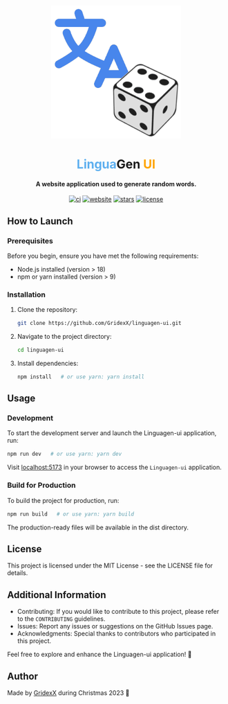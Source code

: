 <div align="center">
<img src="./assets/logo.png" width="300">
<h1 >
  <span style="color:#5FB0EF">Lingua</span>Gen <b style="color:orange">UI</b>
</h1>
<h4>A website application used to generate random words.</h4>
<p align="center">
  <a href="https://github.com/GridexX/linguagen-ui/actions"><img src="https://img.shields.io/github/actions/workflow/status/GridexX/linguagen-ui/ci.yml?label=build&logo=github&style=flat" alt="ci"></a>
  <a href="https://linguagen.gridexx.fr"><img src="https://therealsujitk-vercel-badge.vercel.app/?app=linguagen-ui" alt="website"></a>
  <a href="https://github.com/GridexX/linguagen-ui"><img src="https://img.shields.io/github/stars/GridexX/linguagen-ui.svg?style=flat" alt="stars"></a>
  <a href="https://github.com/GridexX/linguagen-ui"><img src="https://img.shields.io/github/license/GridexX/linguagen-ui.svg?style=flat" alt="license"></a>
</p>
</div>

## How to Launch

### Prerequisites

Before you begin, ensure you have met the following requirements:

- Node.js installed (version > 18)
- npm or yarn installed (version > 9)

### Installation

1. Clone the repository:
   ```bash
   git clone https://github.com/GridexX/linguagen-ui.git
    ```

2. Navigate to the project directory:
    ```bash
    cd linguagen-ui
    ```

3. Install dependencies:
    ```bash
    npm install   # or use yarn: yarn install
    ```

## Usage

### Development

To start the development server and launch the Linguagen-ui application, run:

```bash
npm run dev   # or use yarn: yarn dev
```

Visit [localhost:5173](http://127.0.0.1:5173/) in your browser to access the `Linguagen-ui` application.

### Build for Production

To build the project for production, run:
```bash
npm run build   # or use yarn: yarn build
```

The production-ready files will be available in the dist directory.

## License

This project is licensed under the MIT License - see the LICENSE file for details.

## Additional Information

- Contributing: If you would like to contribute to this project, please refer to the `CONTRIBUTING` guidelines.
- Issues: Report any issues or suggestions on the GitHub Issues page.
- Acknowledgments: Special thanks to contributors who participated in this project.

Feel free to explore and enhance the Linguagen-ui application! 🚀

## Author

Made by [GridexX](https://github.com/GridexX) during Christmas 2023 🎄
